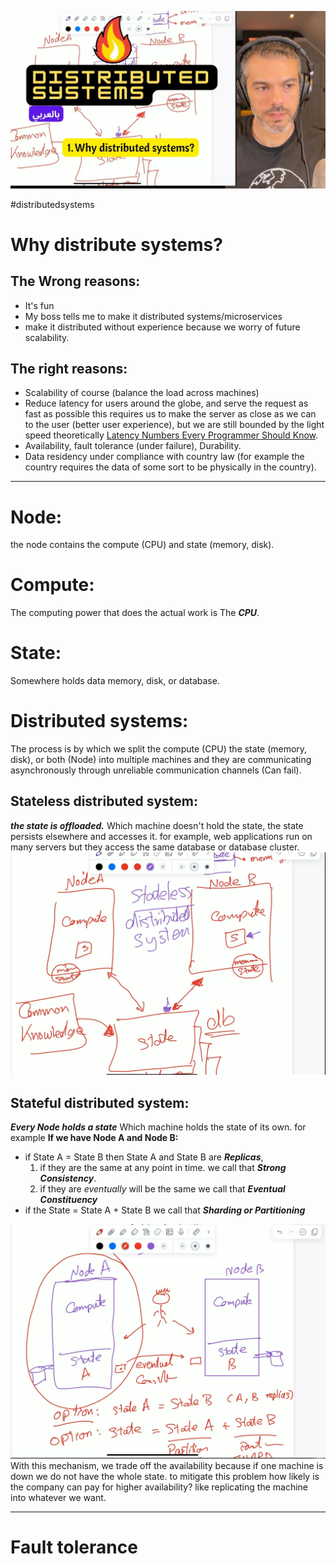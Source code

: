 ![](/public/47b6b9ef441398e9f9e31783026fb95783abefe2c063d71d03faf90341f96069.webp)

#distributedsystems
# Why distribute systems?
## The Wrong reasons:

- It's fun
- My boss tells me to make it distributed systems/microservices
- make it distributed without experience because we worry of future scalability.

## The right reasons:

- Scalability of course (balance the load across machines)
- Reduce latency for users around the globe, and serve the request as fast as possible this requires us to make the server as close as we can to the user (better user experience), but we are still bounded by the light speed theoretically [Latency Numbers Every Programmer Should Know](https://gist.github.com/jboner/2841832).
- Availability, fault tolerance (under failure), Durability.
- Data residency under compliance with country law (for example the country requires the data of some sort to be physically in the country).

---
# Node: 
the node contains the compute (CPU) and state (memory, disk).
# Compute:
The computing power that does the actual work is The ***CPU***.
# State:
Somewhere holds data memory, disk, or database.
# Distributed systems:
The process is by which we split the compute (CPU) the state (memory, disk), or both (Node) into multiple machines and they are communicating asynchronously through unreliable communication channels (Can fail).

## Stateless distributed system:
***the state is offloaded.***
Which machine doesn't hold the state, the state persists elsewhere and accesses it. for example, web applications run on many servers but they access the same database or database cluster. 
![](/public/e322301775b0d61312d5bbb284985872489abe63c4b1254013f93ea57b77faf6.png)

## Stateful distributed system:
***Every Node holds a state***
Which machine holds the state of its own. for example 
**If we have Node A and Node B:**
-  if State A = State B then State A and State B are ***Replicas***, 
	1. if they are the same at any point in time. we call that ***Strong Consistency***. 
	2. if they are *eventually* will be the same we call that ***Eventual Constituency***
- if the State = State A + State B we call that ***Sharding or Partitioning***

![](/public/0c8904c8b92b1513ad4002c4aa8847b34ca6bc35c931e2bcde13cf4d956b94f4.png)
With this mechanism, we trade off the availability because if one machine is down we do not have the whole state. to mitigate this problem how likely is the company can pay for higher availability? like replicating the machine into whatever we want.

---
# Fault tolerance

